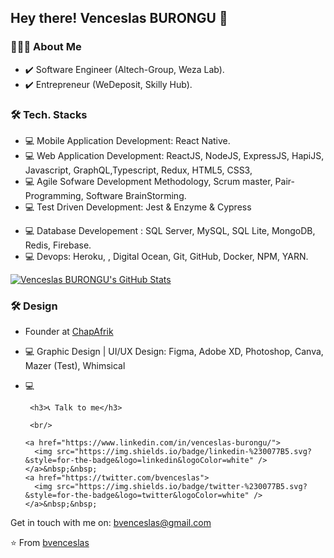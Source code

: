 <h2> Hey there! Venceslas BURONGU 👋</h2>

<h3> 👨🏻‍💻 About Me </h3>

- ✔️ Software Engineer (Altech-Group, Weza Lab).
- ✔️ Entrepreneur (WeDeposit, Skilly Hub).

<h3>🛠 Tech. Stacks</h3>

- 💻 Mobile Application Development: React Native.
- 💻 Web Application Development: ReactJS, NodeJS, ExpressJS, HapiJS, Javascript, GraphQL,Typescript, Redux, HTML5, CSS3,
- 💻 Agile Sofware Development Methodology, Scrum master, Pair-Programming, Software BrainStorming.
- 💻 Test Driven Development: Jest & Enzyme & Cypress
<!-- - 💻 Enterprise Application Development(Desktop): Java Swing -->
- 💻 Database Developement : SQL Server, MySQL, SQL Lite, MongoDB, Redis, Firebase.
- 💻 Devops: Heroku, <!--AWS Google Cloud -->, Digital Ocean, Git, GitHub, Docker, NPM, YARN.
<!-- - 💻 Electronics: (Analysis - Conception & Implementation) Power, Arduino, Raspberry Pi. -->

[![Venceslas BURONGU's GitHub Stats](https://github-readme-stats.vercel.app/api?username=bvenceslas&show_icons=true)](https://github.com/bvenceslas)

<h3>🛠 Design</h3>

- Founder at [ChapAfrik](https://twitter.com/chapafrik)

- 💻 Graphic Design | UI/UX Design: Figma, Adobe XD, Photoshop, Canva, Mazer (Test), Whimsical
- 💻 <!--, Logos, Posters, banners: , Illustrator, PS-Lightroom, . -->
  <!-- - 💻 Video Editing: Adobe Premier Pro, KineMaster, InShot, Vllo. -->

       <h3>📞 Talk to me</h3>

       <br/>

      <a href="https://www.linkedin.com/in/venceslas-burongu/">
        <img src="https://img.shields.io/badge/linkedin-%230077B5.svg?&style=for-the-badge&logo=linkedin&logoColor=white" />
      </a>&nbsp;&nbsp;
      <a href="https://twitter.com/bvenceslas">
        <img src="https://img.shields.io/badge/twitter-%230077B5.svg?&style=for-the-badge&logo=twitter&logoColor=white" />
      </a>&nbsp;&nbsp;

    </p>

Get in touch with me on: <a href='mailto:bvenceslas@gmail.com'>bvenceslas@gmail.com</a>

⭐️ From [bvenceslas](https://github.com/bvenceslas)
